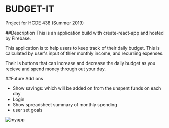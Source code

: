
# BUDGET-IT 
Project for HCDE 438 (Summer 2019) 


##Description
This is an application build with create-react-app and hosted by Firebase. 

This application is to help users to keep track of their daily budget. This is calculated by user's input of thier monthly income, and recurring expenses. 

Their is buttons that can increase and decrease the daily budget as you recieve and spend money through out your day. 

##Future Add ons

- Show savings: which will be added on from the unspent funds on each day
- Login 
- Show spreadsheet summary of monthly spending 
- user set goals 

![myapp](../images/app.png)

